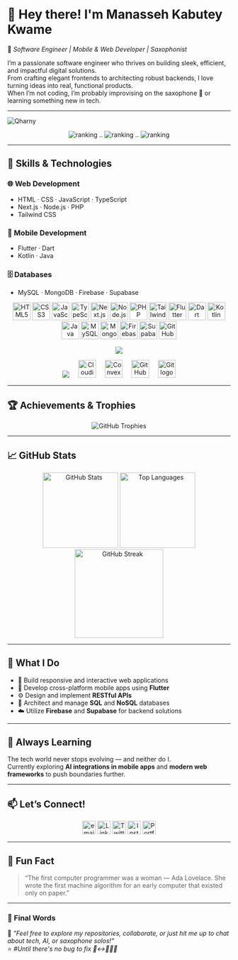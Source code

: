# 👋 Hey there! I'm **Manasseh Kabutey Kwame**

🎯 *Software Engineer | Mobile & Web Developer | Saxophonist*  

I’m a passionate software engineer who thrives on building sleek, efficient, and impactful digital solutions.  
From crafting elegant frontends to architecting robust backends, I love turning ideas into real, functional products.  
When I’m not coding, I’m probably improvising on the saxophone 🎷 or learning something new in tech.

<hr> 

<p align="left"> 
  <img src="https://komarev.com/ghpvc/?username=qharny&label=Profile%20views&color=0e75b6&style=flat" alt="Qharny" /> 
</p>
<p align="center">
  <img src="https://user-badge.committers.top/ghana_private/Qharny.svg" alt="ranking" /> ..
  <img src="https://user-badge.committers.top/ghana_public/Qharny.svg" alt="ranking" /> ..
  <img src="https://user-badge.committers.top/ghana/Qharny.svg" alt="ranking" />

</p>

---

## 🚀 Skills & Technologies

### 🌐 Web Development
- HTML · CSS · JavaScript · TypeScript  
- Next.js · Node.js · PHP  
- Tailwind CSS  

### 📱 Mobile Development
- Flutter · Dart  
- Kotlin · Java  

### 🗄️ Databases
- MySQL · MongoDB · Firebase · Supabase  

<div align="center">
  <img src="https://cdn.jsdelivr.net/gh/devicons/devicon/icons/html5/html5-original.svg" height="40" alt="HTML5" />
  <img src="https://cdn.jsdelivr.net/gh/devicons/devicon/icons/css3/css3-original.svg" height="40" alt="CSS3" />
  <img src="https://cdn.jsdelivr.net/gh/devicons/devicon/icons/javascript/javascript-original.svg" height="40" alt="JavaScript" />
  <img src="https://cdn.jsdelivr.net/gh/devicons/devicon/icons/typescript/typescript-original.svg" height="40" alt="TypeScript" />
  <img src="https://cdn.jsdelivr.net/gh/devicons/devicon/icons/nextjs/nextjs-original.svg" height="40" alt="Next.js" />
  <img src="https://cdn.jsdelivr.net/gh/devicons/devicon/icons/nodejs/nodejs-original.svg" height="40" alt="Node.js" />
  <img src="https://cdn.jsdelivr.net/gh/devicons/devicon/icons/php/php-original.svg" height="40" alt="PHP" />
  <img src="https://cdn.jsdelivr.net/gh/devicons/devicon/icons/tailwindcss/tailwindcss-original-wordmark.svg" height="40" alt="Tailwind CSS" />
  <img src="https://cdn.jsdelivr.net/gh/devicons/devicon/icons/flutter/flutter-original.svg" height="40" alt="Flutter" />
  <img src="https://cdn.jsdelivr.net/gh/devicons/devicon/icons/dart/dart-original.svg" height="40" alt="Dart" />
  <img src="https://cdn.jsdelivr.net/gh/devicons/devicon/icons/kotlin/kotlin-original.svg" height="40" alt="Kotlin" />
  <img src="https://cdn.jsdelivr.net/gh/devicons/devicon/icons/java/java-original.svg" height="40" alt="Java" />
  <img src="https://cdn.jsdelivr.net/gh/devicons/devicon/icons/mysql/mysql-original.svg" height="40" alt="MySQL" />
  <img src="https://cdn.jsdelivr.net/gh/devicons/devicon/icons/mongodb/mongodb-original.svg" height="40" alt="MongoDB" />
  <img src="https://cdn.jsdelivr.net/gh/devicons/devicon/icons/firebase/firebase-plain.svg" height="40" alt="Firebase" />
  <img src="https://cdn.jsdelivr.net/gh/devicons/devicon/icons/supabase/supabase-original.svg" height="40" alt="Supabase" />
  <img src="https://cdn.jsdelivr.net/gh/devicons/devicon/icons/github/github-original-wordmark.svg" height="40" alt="GitHub" />
</div>
<p align="center">
  <img src="https://skillicons.dev/icons?i=firebase,supabase,git,github,linux,figma,postman,arduino" />
</p>
<p align="center">
  <!-- Cloud Platforms & Deployment -->
  <img src="https://skillicons.dev/icons?i=aws,vercel,netlify,docker,firebase,supabase" />
  <img width="12" />

  <!-- Additional Tools (custom icons where unavailable on skillicons.dev) -->
  <img src="https://www.vectorlogo.zone/logos/cloudinary/cloudinary-icon.svg" height="40" alt="Cloudinary logo" />
  <img width="12" />
  <img src="https://avatars.githubusercontent.com/u/98495594?s=200&v=4" height="40" alt="Convex logo" />
  <img width="12" />
  <img src="https://cdn.jsdelivr.net/gh/devicons/devicon/icons/github/github-original.svg" height="40" alt="GitHub logo" />
  <img width="12" />
  <img src="https://cdn.jsdelivr.net/gh/devicons/devicon/icons/git/git-original.svg" height="40" alt="Git logo" />
</p>


---

## 🏆 Achievements & Trophies
<p align="center">
  <img src="https://github-profile-trophy.vercel.app/?username=qharny&theme=radical&no-frame=true&margin-w=10&margin-h=10" alt="GitHub Trophies" />
</p>

---

## 📈 GitHub Stats

<div align="center">
  <img src="https://github-readme-stats.vercel.app/api?username=Qharny&show_icons=true&theme=radical" height="170" alt="GitHub Stats" />
  <img src="https://github-readme-stats.vercel.app/api/top-langs/?username=Qharny&layout=compact&theme=radical" height="170" alt="Top Languages" />
</div>

<div align="center">
  <img src="https://streak-stats.demolab.com?user=Qharny&theme=radical&hide_border=true" height="200" alt="GitHub Streak" />
</div>

---

## 💼 What I Do

- 🧱 Build responsive and interactive web applications  
- 📱 Develop cross-platform mobile apps using **Flutter**  
- ⚙️ Design and implement **RESTful APIs**  
- 🧩 Architect and manage **SQL** and **NoSQL** databases  
- ☁️ Utilize **Firebase** and **Supabase** for backend solutions  

---

## 🌱 Always Learning

The tech world never stops evolving — and neither do I.  
Currently exploring **AI integrations in mobile apps** and **modern web frameworks** to push boundaries further.  

---

## 📫 Let’s Connect!

<p align="center">
  <a href="mailto:kabuteymanasseh5@gmail.com"><img src="https://cdn.jsdelivr.net/gh/devicons/devicon/icons/google/google-original.svg" height="30" alt="email" /></a>
  <a href="https://www.linkedin.com/in/manasseh-kabutey/" target="_blank"><img src="https://cdn.jsdelivr.net/gh/devicons/devicon/icons/linkedin/linkedin-original.svg" height="30" alt="LinkedIn" /></a>
  <a href="https://twitter.com/mr_kabuteyy" target="_blank"><img src="https://cdn.jsdelivr.net/gh/devicons/devicon/icons/twitter/twitter-original.svg" height="30" alt="Twitter" /></a>
  <a href="https://www.instagram.com/mr_kabuteyy" target="_blank"><img src="https://cdn.jsdelivr.net/gh/devicons/devicon/icons/instagram/instagram-original.svg" height="30" alt="Instagram" /></a>
  <a href="https://manassehkabutey.vercel.app/" target="_blank"><img src="https://cdn.jsdelivr.net/gh/devicons/devicon/icons/github/github-original.svg" height="30" alt="Portfolio" /></a>
</p>

---

## 🎉 Fun Fact

> “The first computer programmer was a woman — Ada Lovelace. She wrote the first machine algorithm for an early computer that existed only on paper.”

---

### 🧭 Final Words

💬 *"Feel free to explore my repositories, collaborate, or just hit me up to chat about tech, AI, or saxophone solos!"*  
⭐ *#Until there's no bug to fix 🙂‍↔👨🏽‍💻*
